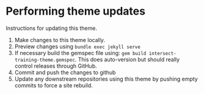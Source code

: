 
# Performing theme updates

Instructions for updating this theme.
1. Make changes to this theme locally.
2. Preview changes using `bundle exec jekyll serve`
3. If necessary build the gemspec file using: `gem build intersect-training-theme.gemspec`. This does auto-version but should really control releases through GitHub.
4. Commit and push the changes to github
5. Update any downstream repositories using this theme by pushing empty commits to force a site rebuild.
